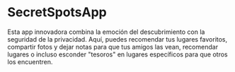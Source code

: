 # SecretSpotsApp
 Esta app innovadora combina la emoción del descubrimiento con la seguridad de la privacidad. Aquí, puedes recomendar tus lugares favoritos, compartir fotos y dejar notas para que tus amigos las vean, recomendar lugares o incluso esconder "tesoros" en lugares específicos para que otros los encuentren. 

